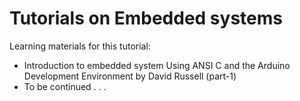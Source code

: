 # Tutorials on Embedded systems
Learning materials for this tutorial:
- Introduction to embedded system Using ANSI C and the Arduino Development Environment by David Russell (part-1)
- To be continued . . .